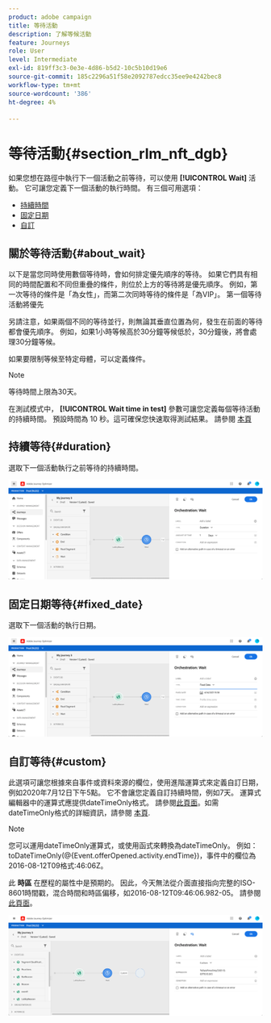 ```yaml
---
product: adobe campaign
title: 等待活動
description: 了解等候活動
feature: Journeys
role: User
level: Intermediate
exl-id: 819ff3c3-0e3e-4d86-b5d2-10c5b10d19e6
source-git-commit: 185c2296a51f58e2092787edcc35ee9e4242bec8
workflow-type: tm+mt
source-wordcount: '386'
ht-degree: 4%

---
```


# 等待活動{#section_rlm_nft_dgb}

如果您想在路徑中執行下一個活動之前等待，可以使用 **[!UICONTROL Wait]** 活動。 它可讓您定義下一個活動的執行時間。 有三個可用選項：

* [持續時間](#duration)
* [固定日期](#fixed_date)
* [自訂](#custom)

<!--* [Email send time optimization](#email_send_time_optimization)-->

## 關於等待活動{#about_wait}

以下是當您同時使用數個等待時，會如何排定優先順序的等待。 如果它們具有相同的時間配置和不同但重疊的條件，則位於上方的等待將是優先順序。 例如，第一次等待的條件是「為女性」，而第二次同時等待的條件是「為VIP」。 第一個等待活動將優先

另請注意，如果兩個不同的等待並行，則無論其垂直位置為何，發生在前面的等待都會優先順序。 例如，如果1小時等候高於30分鐘等候低於，30分鐘後，將會處理30分鐘等候。

如果要限制等候至特定母體，可以定義條件。

>[!NOTE]
>
>等待時間上限為30天。
>
>在測試模式中， **[!UICONTROL Wait time in test]** 參數可讓您定義每個等待活動的持續時間。 預設時間為 10 秒。這可確保您快速取得測試結果。 請參閱 [本頁](../building-journeys/testing-the-journey.md)

## 持續等待{#duration}

選取下一個活動執行之前等待的持續時間。

![](../assets/journey55.png)

## 固定日期等待{#fixed_date}

選取下一個活動的執行日期。

![](../assets/journey56.png)

## 自訂等待{#custom}

此選項可讓您根據來自事件或資料來源的欄位，使用進階運算式來定義自訂日期，例如2020年7月12日下午5點。 它不會讓您定義自訂持續時間，例如7天。 運算式編輯器中的運算式應提供dateTimeOnly格式。 請參閱[此頁面](../expression/expressionadvanced.md)。如需dateTimeOnly格式的詳細資訊，請參閱 [本頁](../expression/data-types.md).

>[!NOTE]
>
>您可以運用dateTimeOnly運算式，或使用函式來轉換為dateTimeOnly。 例如：toDateTimeOnly(@{Event.offerOpened.activity.endTime})，事件中的欄位為2016-08-12T09格式:46:06Z。
>
>此 **時區** 在歷程的屬性中是預期的。 因此，今天無法從介面直接指向完整的ISO-8601時間戳，混合時間和時區偏移，如2016-08-12T09:46:06.982-05。 請參閱[此頁面](../building-journeys/timezone-management.md)。

![](../assets/journey57.png)

<!--## Email send time optimization{#email_send_time_optimization}

>[!CAUTION]
>
>The email send time optimization capability is only available to customers who use the [Adobe Experience Platform Data Connector](https://docs.adobe.com/content/help/en/campaign-standard/using/developing/mapping-campaign-and-aep-data/aep-about-data-connector.html).

This type of wait uses a score calculated in the Adobe Experience Platform. The score calculates the propensity to click or open an email in the future based on past behavior. Note that the algorithm calculating the score needs a certain amount of data to work. As a result, when it does not have enough data, the default wait time will apply. At publication time, you’ll be notified that the default time applies.

>[!NOTE]
>
>The first event of your journey must have a namespace.
>
>This capability is only available after an **[!UICONTROL Email]** activity. You need to have Adobe Campaign Standard.

1. In the **[!UICONTROL Amount of time]** field, define the number of hours to consider to optimize email sending.
1. In the **[!UICONTROL Optimization type]** field, choose if the optimization should increase clicks or opens.
1. In the **[!UICONTROL Default time]** field, define the default time to wait if the predictive send time score is not available.

    >[!NOTE]
    >
    >Note that the send time score can be unavailable because there is not enough data to perform the calculation. In this case, you will be informed, at publication time, that the default time applies.

![](../assets/journey57bis.png)-->
